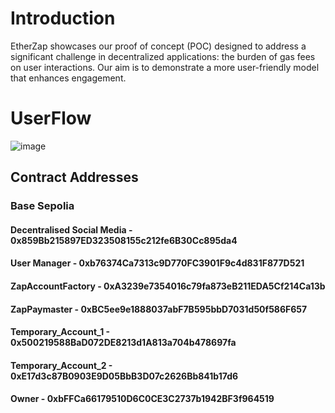 # Introduction


EtherZap showcases our proof of concept (POC) designed to address a significant challenge in decentralized applications: the burden of gas fees on user interactions. Our aim is to demonstrate a more user-friendly model that enhances engagement.

# UserFlow
![image](https://github.com/user-attachments/assets/76c893cc-198a-450d-90d7-70f088abc6ab)



## Contract Addresses 

### Base Sepolia 

#### Decentralised Social Media - 0x859Bb215897ED323508155c212fe6B30Cc895da4
#### User Manager - 0xb76374Ca7313c9D770FC3901F9c4d831F877D521
#### ZapAccountFactory - 0xA3239e7354016c79fa873eB211EDA5Cf214Ca13b
#### ZapPaymaster - 0xBC5ee9e1888037abF7B595bbD7031d50f586F657
#### Temporary_Account_1 - 0x500219588BaD072DE8213d1A813a704b478697fa
#### Temporary_Account_2 - 0xE17d3c87B0903E9D05BbB3D07c2626Bb841b17d6
#### Owner - 0xbFFCa66179510D6C0CE3C2737b1942BF3f964519


